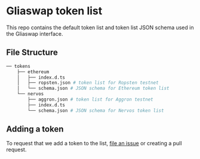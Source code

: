 # Gliaswap token list

This repo contains the default token list and token list JSON schema used in the Gliaswap interface.

## File Structure

```bash
── tokens
    ├── ethereum
    │   ├── index.d.ts
    │   ├── ropsten.json # token list for Ropsten testnet
    │   └── schema.json # JSON schema for Ethereum token list
    └── nervos
        ├── aggron.json # token list for Aggron testnet
        ├── index.d.ts
        └── schema.json # JSON schema for Nervos token list
```

## Adding a token

To request that we add a token to the list, [file an issue](https://github.com/glias/token-list/issues/new/choose) or creating a pull request.
